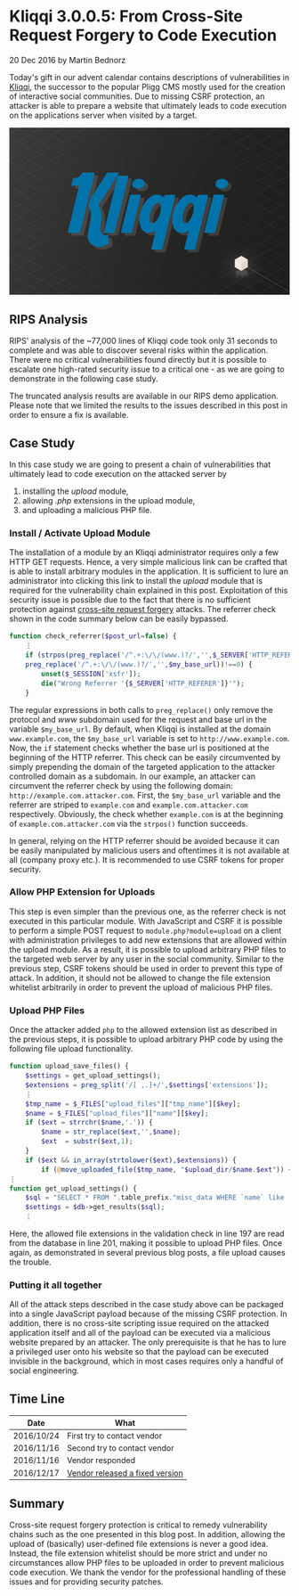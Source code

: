 # Kliqqi 3.0.0.5: From Cross-Site Request Forgery to Code Execution

20 Dec 2016 by Martin Bednorz

Today's gift in our advent calendar contains descriptions of
vulnerabilities in
[Kliqqi](http://www.kliqqi.com/), the successor to the popular Pligg CMS mostly used for
the creation of interactive social communities. Due to missing CSRF
protection, an attacker is able to prepare a website that ultimately
leads to code execution on the applications server when visited by a
target.

![Kliqqi](images/kliqqi.png "Kliqqi")

## RIPS Analysis

RIPS' analysis of the \~77,000 lines of Kliqqi code took only 31 seconds
to complete and was able to discover several risks within the
application. There were no critical vulnerabilities found directly but
it is possible to escalate one high-rated security issue to a critical
one - as we are going to demonstrate in the following case study.

The truncated analysis results are available in our RIPS demo
application. Please note that we limited the results to the issues
described in this post in order to ensure a fix is available.

## Case Study

In this case study we are going to present a chain of vulnerabilities
that ultimately lead to code execution on the attacked server by

1.  installing the *upload* module,
2.  allowing *.php* extensions in the upload module,
3.  and uploading a malicious PHP file.

### Install / Activate Upload Module

The installation of a module by an Kliqqi administrator requires only a
few HTTP GET requests. Hence, a very simple malicious link can be
crafted that is able to install arbitrary modules in the application. It
is sufficient to lure an administrator into clicking this link to
install the *upload* module that is required for the vulnerability chain
explained in this post. Exploitation of this security issue is possible
due to the fact that there is no sufficient protection against
[cross-site request
forgery](https://www.owasp.org/index.php/Cross-Site_Request_Forgery_(CSRF)) attacks. The referrer check shown in the code summary
below can be easily bypassed.

```php
function check_referrer($post_url=false) {
    ⋮
    if (strpos(preg_replace('/^.+:\/\/(www.)?/','',$_SERVER['HTTP_REFERER']).'/',
    preg_replace('/^.+:\/\/(www.)?/','',$my_base_url))!==0) {
        unset($_SESSION['xsfr']);
        die("Wrong Referrer '{$_SERVER['HTTP_REFERER']}'");
    }
```

The regular expressions in both calls to `preg_replace()` only remove
the protocol and *www* subdomain used for the request and base url in
the variable `$my_base_url`. By default, when Kliqqi is installed at the
domain `www.example.com`, the `$my_base_url` variable is set to
`http://www.example.com`. Now, the `if` statement checks whether the
base url is positioned at the beginning of the HTTP referrer. This check
can be easily circumvented by simply prepending the domain of the
targeted application to the attacker controlled domain as a subdomain.
In our example, an attacker can circumvent the referrer check by using
the following domain: `http://example.com.attacker.com`. First, the
`$my_base_url` variable and the referrer are striped to `example.com`
and `example.com.attacker.com` respectively. Obviously, the check
whether `example.com` is at the beginning of `example.com.attacker.com`
via the `strpos()` function succeeds.

In general, relying on the HTTP referrer should be avoided because it
can be easily manipulated by malicious users and oftentimes it is not
available at all (company proxy etc.). It is recommended to use CSRF
tokens for proper security.

### Allow PHP Extension for Uploads

This step is even simpler than the previous one, as the referrer check
is not executed in this particular module. With JavaScript and CSRF it
is possible to perform a simple POST request to
`module.php?module=upload` on a client with administration privileges to
add new extensions that are allowed within the upload module. As a
result, it is possible to upload arbitrary PHP files to the targeted web
server by any user in the social community. Similar to the previous
step, CSRF tokens should be used in order to prevent this type of
attack. In addition, it should not be allowed to change the file
extension whitelist arbitrarily in order to prevent the upload of
malicious PHP files.

### Upload PHP Files

Once the attacker added `php` to the allowed extension list as described
in the previous steps, it is possible to upload arbitrary PHP code by
using the following file upload functionality.

```php
function upload_save_files() {
    $settings = get_upload_settings();
    $extensions = preg_split('/[ ,.]+/',$settings['extensions']);
    ⋮
    $tmp_name = $_FILES["upload_files"]["tmp_name"][$key];
    $name = $_FILES["upload_files"]["name"][$key];
    if ($ext = strrchr($name,'.')) {
        $name = str_replace($ext,'',$name);
        $ext  = substr($ext,1);
    }
    if ($ext && in_array(strtolower($ext),$extensions)) {
        if (@move_uploaded_file($tmp_name, "$upload_dir/$name.$ext")) {
⋮
function get_upload_settings() {
    $sql = "SELECT * FROM ".table_prefix."misc_data WHERE `name` like 'upload%'";
    $settings = $db->get_results($sql);
    ⋮
```

Here, the allowed file extensions in the validation check in line 197
are read from the database in line 201, making it possible to upload PHP
files. Once again, as demonstrated in several previous blog posts, a
file upload causes the trouble.

### Putting it all together

All of the attack steps described in the case study above can be
packaged into a single JavaScript payload because of the missing CSRF
protection. In addition, there is no cross-site scripting issue required
on the attacked application itself and all of the payload can be
executed via a malicious website prepared by an attacker. The only
prerequisite is that he has to lure a privileged user onto his website
so that the payload can be executed invisible in the background, which
in most cases requires only a handful of social engineering.

## Time Line

| Date | What |
|------|------|
| 2016/10/24 | First try to contact vendor |
| 2016/11/16 | Second try to contact vendor |
| 2016/11/16 | Vendor responded |
| 2016/12/17 | [Vendor released a fixed version](http://www.kliqqi.com/upgrade-to-kliqqi-v3-5-now/) |

## Summary

Cross-site request forgery protection is critical to remedy
vulnerability chains such as the one presented in this blog post. In
addition, allowing the upload of (basically) user-defined file
extensions is never a good idea. Instead, the file extension whitelist
should be more strict and under no circumstances allow PHP files to be
uploaded in order to prevent malicious code execution. We thank the
vendor for the professional handling of these issues and for providing
security patches.
